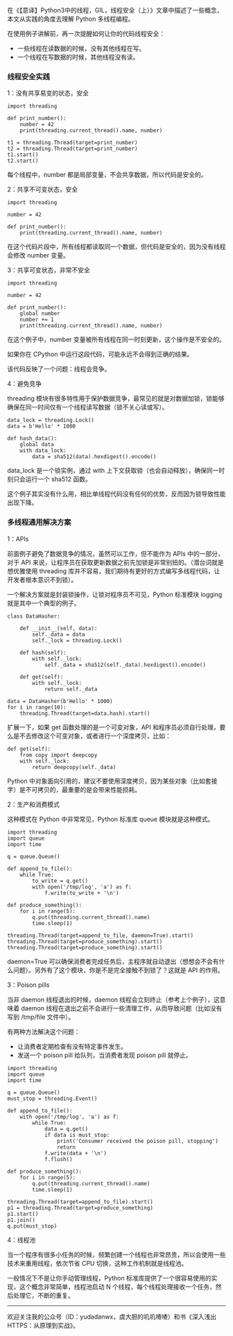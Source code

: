 在《【意译】Python3中的线程，GIL，线程安全（上）》文章中描述了一些概念，本文从实践的角度去理解 Python 多线程编程。

在使用例子讲解前，再一次提醒如何让你的代码线程安全：

- 一些线程在读数据的时候，没有其他线程在写。
- 一个线程在写数据的时候，其他线程没有读。

### 线程安全实践 

1：没有共享易变的状态，安全

```
import threading

def print_number():
    number = 42
    print(threading.current_thread().name, number)

t1 = threading.Thread(target=print_number)
t2 = threading.Thread(target=print_number)
t1.start()
t2.start()
```

每个线程中，number 都是局部变量，不会共享数据，所以代码是安全的。

2：共享不可变状态，安全

```
import threading

number = 42

def print_number():
    print(threading.current_thread().name, number)
```

在这个代码片段中，所有线程都读取同一个数据，但代码是安全的，因为没有线程会修改 number 变量。

3：共享可变状态，非常不安全

```
import threading

number = 42

def print_number():
    global number
    number += 1
    print(threading.current_thread().name, number) 
```

在这个例子中，number 变量被所有线程在同一时刻更新，这个操作是不安全的。

如果你在 CPython 中运行这段代码，可能永远不会得到正确的结果。

该代码反映了一个问题：线程会竞争。

4：避免竞争

threading 模块有很多特性用于保护数据竞争，最常见的就是对数据加锁，锁能够确保在同一时间仅有一个线程读写数据（锁不关心读或写）。

```
data_lock = threading.Lock()
data = b'Hello' * 1000

def hash_data():
    global data
    with data_lock:
        data = sha512(data).hexdigest().encode() 
```

data_lock 是一个锁实例，通过 with 上下文获取锁（也会自动释放），确保同一时刻只会运行一个 sha512 函数。

这个例子其实没有什么用，相比单线程代码没有任何的优势，反而因为锁导致性能出现下降。

### 多线程通用解决方案

1：APIs

前面例子避免了数据竞争的情况，虽然可以工作，但不能作为 APIs 中的一部分，对于 API 来说，让程序员在获取更新数据之前先加锁是非常别扭的。（潜台词就是想优雅使用 threading 库并不容易，我们期待有更好的方式编写多线程代码，让开发者根本意识不到锁）。

一个解决方案就是封装锁操作，让锁对程序员不可见，Python 标准模块 logging 就是其中一个典型的例子。

```
class DataHasher:

    def __init__(self, data):
        self._data = data
        self._lock = threading.Lock()

    def hash(self):
        with self._lock:
            self._data = sha512(self._data).hexdigest().encode()

    def get(self):
        with self._lock:
            return self._data 

data = DataHasher(b'Hello' * 1000)
for i in range(10):
    threading.Thread(target=data.hash).start()
```

扩展一下，如果 get 函数处理的是一个可变对象，API 和程序员必须自行处理，要么是不去修改这个可变对象，或者进行一个深度拷贝，比如：

```
def get(self):
    from copy import deepcopy
    with self._lock:
        return deepcopy(self._data) 
```

Python 中对象面向引用的，建议不要使用深度拷贝，因为某些对象（比如套接字）是不可拷贝的，最重要的是会带来性能损耗。

2：生产和消费模式

这种模式在 Python 中非常常见，Python 标准库 queue 模块就是这种模式。

```
import threading
import queue
import time

q = queue.Queue()

def append_to_file():
    while True:
        to_write = q.get()
        with open('/tmp/log', 'a') as f:
            f.write(to_write + '\n')

def produce_something():
    for i in range(5):
        q.put(threading.current_thread().name)
        time.sleep(1)

threading.Thread(target=append_to_file, daemon=True).start()
threading.Thread(target=produce_something).start()
threading.Thread(target=produce_something).start()
```

daemon=True 可以确保消费者完成任务后，主程序就自动退出（想想会不会有什么问题）。另外有了这个模块，你是不是完全接触不到锁了？这就是 API 的作用。

3：Poison pills 

当非 daemon 线程退出的时候，daemon 线程会立刻终止（参考上个例子），这意味着 daemon 线程在退出之前不会进行一些清理工作，从而导致问题（比如没有写到 /tmp/file 文件中）。

有两种方法解决这个问题：

- 让消费者定期检查有没有特定事件发生。
- 发送一个 poison pill 给队列，当消费者发现 poison pill 就停止。

```
import threading
import queue
import time

q = queue.Queue()
must_stop = threading.Event()

def append_to_file():
    with open('/tmp/log', 'a') as f:
        while True:
            data = q.get()
            if data is must_stop:
                print('Consumer received the poison pill, stopping')
                return
            f.write(data + '\n')
            f.flush()

def produce_something():
    for i in range(5):
        q.put(threading.current_thread().name)
        time.sleep(1)

threading.Thread(target=append_to_file).start()
p1 = threading.Thread(target=produce_something)
p1.start()
p1.join()
q.put(must_stop)
```

4：线程池 

当一个程序有很多小任务的时候，频繁创建一个线程也非常昂贵，所以会使用一些技术来重用线程，依次节省 CPU 切换，这种工作机制就是线程池。

一般情况下不是让你手动管理线程，Python 标准库提供了一个很容易使用的实现，这个概念非常简单，线程池启动 N 个线程，每个线程处理接收一个任务，然后处理它，不断的重复。

--- 

欢迎关注我的公众号（ID：yudadanwx，虞大胆的叽叽喳喳）和书《深入浅出HTTPS：从原理到实战》。